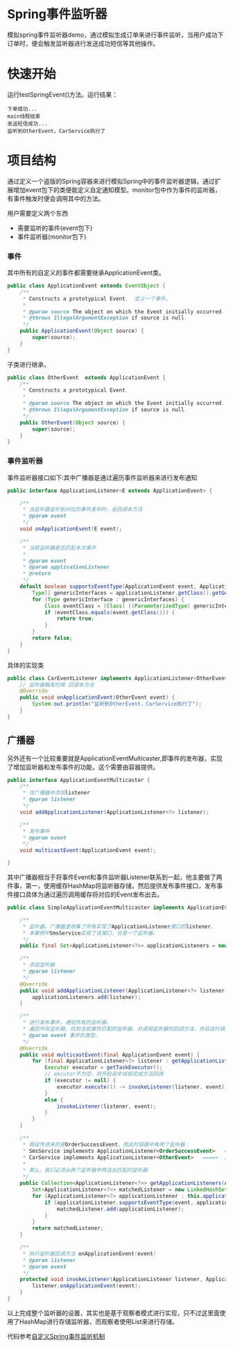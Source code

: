 # Spring事件监听器
模拟spring事件监听器demo，通过模拟生成订单来进行事件监听，当用户成功下订单时，便会触发监听器进行发送成功短信等其他操作。

# 快速开始

运行testSpringEvent()方法。运行结果：

```shell
下单成功...
main线程结束
发送短信成功...
监听到OtherEvent，CarService执行了
```

# 项目结构

通过定义一个盗版的Spring容器来进行模拟Spring中的事件监听器逻辑，通过扩展增加event包下的类便能定义自定通知模型。monitor包中作为事件的监听器，有事件触发时便会调用其中的方法。

用户需要定义两个东西

- 需要监听的事件(event包下)
- 事件监听器(monitor包下)

### 事件

其中所有的自定义的事件都需要继承ApplicationEvent类。

```java
public class ApplicationEvent extends EventObject {
    /**
     * Constructs a prototypical Event.  定义一个事件。
     *
     * @param source The object on which the Event initially occurred.
     * @throws IllegalArgumentException if source is null.
     */
    public ApplicationEvent(Object source) {
        super(source);
    }
}
```

子类进行继承，

```java
public class OtherEvent  extends ApplicationEvent {
    /**
     * Constructs a prototypical Event.
     *
     * @param source The object on which the Event initially occurred.
     * @throws IllegalArgumentException if source is null.
     */
    public OtherEvent(Object source) {
        super(source);
    }
}
```

### 事件监听器

事件监听器接口如下:其中广播器是通过遍历事件监听器来进行发布通知

```java
public interface ApplicationListener<E extends ApplicationEvent> {

    /**
     * 当监听器监听到对应的事件发布时，会回调本方法
     * @param event
     */
    void onApplicationEvent(E event);

    /**
     * 当前监听器是否匹配本次事件
     *
     * @param event
     * @param applicationListener
     * @return
     */
    default boolean supportsEventType(ApplicationEvent event, ApplicationListener applicationListener) {
        Type[] genericInterfaces = applicationListener.getClass().getGenericInterfaces();
        for (Type genericInterface : genericInterfaces) {
            Class eventClass = (Class) ((ParameterizedType) genericInterface).getActualTypeArguments()[0];
            if (eventClass.equals(event.getClass())) {
                return true;
            }
        }
        return false;
    }
}
```

具体的实现类

```java
public class CarEventListener implements ApplicationListener<OtherEvent> {
    // 监听器触发时候 回调本方法
    @Override
    public void onApplicationEvent(OtherEvent event) {
        System.out.println("监听到OtherEvent，CarService执行了");
    }
}
```

## 广播器

另外还有一个比较重要就是ApplicationEventMulticaster,即事件的发布器，实现了增加监听器和发布事件的功能，这个需要由容器提供。

```java
public interface ApplicationEventMulticaster {
    /**
     * 往广播器中添加listener
     * @param listener
     */
    void addApplicationListener(ApplicationListener<?> listener);

    /**
     * 发布事件
     * @param event
     */
    void multicastEvent(ApplicationEvent event);

}
```

其中广播器相当于将事件Event和事件监听器Listener联系到一起，他主要做了两件事，第一，使用缓存HashMap将监听器存储，然后提供发布事件接口，发布事件接口具体为通过遍历调用缓存将对应的Event发布出去。

```java
public class SimpleApplicationEventMulticaster implements ApplicationEventMulticaster {

    /**
     * 监听器。广播器里收集了所有实现了ApplicationListener接口的listener。
     * 本案例中SmsService实现了该接口，也是一个监听器。
     */
    public final Set<ApplicationListener<?>> applicationListeners = new LinkedHashSet<>();

    /**
     * 添加监听器
     * @param listener
     */
    @Override
    public void addApplicationListener(ApplicationListener<?> listener) {
        applicationListeners.add(listener);
    }

    /**
     * 进行发布事件，通知所有的监听器。
     * 遍历所有监听器，找到当前事件匹配的监听器，并调用监听器的回调方法，并且进行调用
     * @param event 事件的类型。
     */
    @Override
    public void multicastEvent(final ApplicationEvent event) {
        for (final ApplicationListener<?> listener : getApplicationListeners(event)) {
            Executor executor = getTaskExecutor();
            // excutor不为空，则开启异步线程完成方法回调
            if (executor != null) {
                executor.execute(() -> invokeListener(listener, event));
            }
            else {
                invokeListener(listener, event);
            }
        }
    }

    /**
     * 假设传进来的是OrderSuccessEvent，而此时容器中有两个监听器：
     * SmsService implements ApplicationListener<OrderSuccessEvent>   ====>  监听OrderSuccessEvent
     * CarService implements ApplicationListener<OtherEvent>   ====>  监听OtherEvent
     *
     * 那么，我们必须从两个监听器中筛选出匹配的监听器
     */
    public Collection<ApplicationListener<?>> getApplicationListeners(ApplicationEvent event) {
        Set<ApplicationListener<?>> matchedListener = new LinkedHashSet<>();
        for (ApplicationListener<?> applicationListener : this.applicationListeners) {
            if (applicationListener.supportsEventType(event, applicationListener)) {
                matchedListener.add(applicationListener);
            }
        }
        return matchedListener;
    }

    /**
     * 执行监听器回调方法 onApplicationEvent(event)
     * @param listener
     * @param event
     */
    protected void invokeListener(ApplicationListener listener, ApplicationEvent event) {
        listener.onApplicationEvent(event);
    }
}
```

以上完成整个监听器的设置，其实也是基于观察者模式进行实现，只不过这里面使用了HashMap进行存储监听器，而观察者使用List来进行存储。

代码参考[自定义Spring事件监听机制](https://zhuanlan.zhihu.com/p/101141124)  